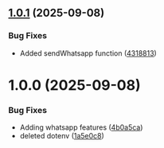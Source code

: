 ## [1.0.1](https://github.com/jcjiron/contact-ts/compare/v1.0.0...v1.0.1) (2025-09-08)


### Bug Fixes

* Added sendWhatsapp function ([4318813](https://github.com/jcjiron/contact-ts/commit/431881323a8d6b80b0f9dbc831071e890c76eaca))

# 1.0.0 (2025-09-08)


### Bug Fixes

* Adding whatsapp features ([4b0a5ca](https://github.com/jcjiron/contact-ts/commit/4b0a5cad729355999476033a8261a8c0a2083434))
* deleted dotenv ([1a5e0c8](https://github.com/jcjiron/contact-ts/commit/1a5e0c88d7abd6fe3ec8f8c17acbe077fd06df5a))

